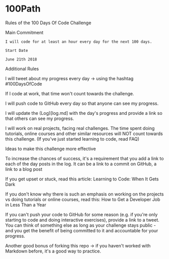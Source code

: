 # 100Path

Rules of the 100 Days Of Code Challenge

  Main Commitment
  
    I will code for at least an hour every day for the next 100 days.
    
    Start Date
    
    June 21th 2018

Additional Rules

  I will tweet about my progress every day -> using the hashtag #100DaysOfCode
  
  If I code at work, that time won't count towards the challenge.
  
  I will push code to GitHub every day so that anyone can see my progress.
  
  I will update the (Log)[log.md] with the day's progress and provide a link so that others can see my progress.
  
  I will work on real projects, facing real challenges. The time spent doing tutorials, online courses and other similar resources will     NOT count towards this challenge. (If you've just started learning to code, read FAQ)

Ideas to make this challenge more effective

  To increase the chances of success, it's a requirement that you add a link to each of the day posts in the log. It can be a link to a     commit on GitHub, a link to a blog post
  
  If you get upset or stuck, read this article: Learning to Code: When It Gets Dark
  
  If you don't know why there is such an emphasis on working on the projects vs doing tutorials or online courses, read this: How to Get a    Developer Job in Less Than a Year
  
  If you can't push your code to GitHub for some reason (e.g. if you're only starting to code and doing interactive exercises), provide a   link to a tweet. You can think of something else as long as your challenge stays public - and you get the benefit of being committed to   it and accountable for your progress.
  
  Another good bonus of forking this repo -> if you haven't worked with Markdown before, it's a good way to practice.

